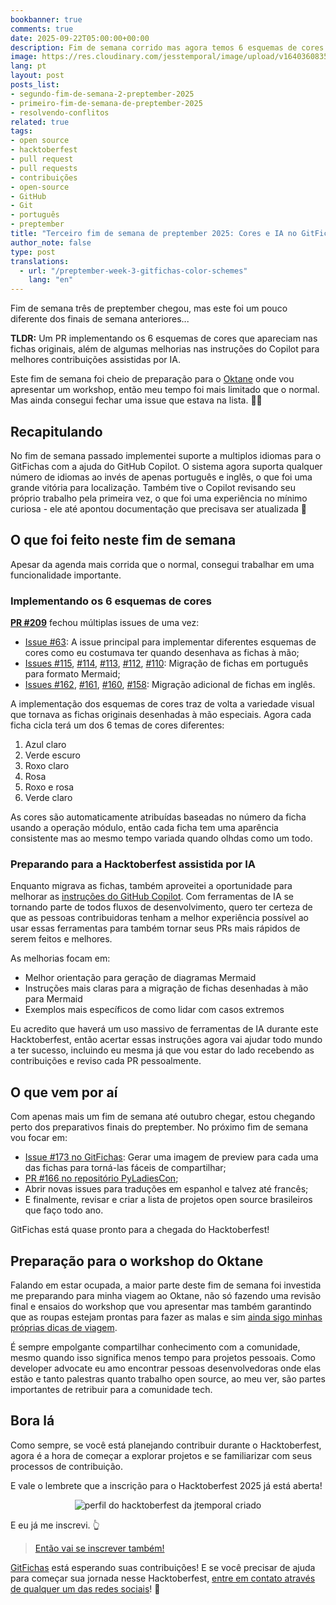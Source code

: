 ```yaml
---
bookbanner: true
comments: true
date: 2025-09-22T05:00:00+00:00
description: Fim de semana corrido mas agora temos 6 esquemas de cores diferentes no GitFichas 🎨
image: https://res.cloudinary.com/jesstemporal/image/upload/v1640360835/covers/miscellaneous_ld0l6r.png
lang: pt
layout: post
posts_list:
- segundo-fim-de-semana-2-preptember-2025
- primeiro-fim-de-semana-de-preptember-2025
- resolvendo-conflitos
related: true
tags:
- open source
- hacktoberfest
- pull request
- pull requests
- contribuições
- open-source
- GitHub
- Git
- português
- preptember
title: "Terceiro fim de semana de preptember 2025: Cores e IA no GitFichas"
author_note: false
type: post
translations:
  - url: "/preptember-week-3-gitfichas-color-schemes"
    lang: "en"
---
```


Fim de semana três de preptember chegou, mas este foi um pouco diferente dos finais de semana anteriores...

**TLDR:** Um PR implementando os 6 esquemas de cores que apareciam nas fichas originais, além de algumas melhorias nas instruções do Copilot para melhores contribuições assistidas por IA.

Este fim de semana foi cheio de preparação para o [Oktane](https://www.okta.com/oktane/) onde vou apresentar um workshop, então meu tempo foi mais limitado que o normal. Mas ainda consegui fechar uma issue que estava na lista. 🎉🎉

## Recapitulando

No fim de semana passado implementei suporte a multiplos idiomas para o GitFichas com a ajuda do GitHub Copilot. O sistema agora suporta qualquer número de idiomas ao invés de apenas português e inglês, o que foi uma grande vitória para localização. Também tive o Copilot revisando seu próprio trabalho pela primeira vez, o que foi uma experiência no mínimo curiosa - ele até apontou documentação que precisava ser atualizada 👀

## O que foi feito neste fim de semana

Apesar da agenda mais corrida que o normal, consegui trabalhar em uma funcionalidade importante.

### Implementando os 6 esquemas de cores

**[PR #209](https://github.com/jtemporal/gitfichas/pull/209)** fechou múltiplas issues de uma vez:

- [Issue #63](https://github.com/jtemporal/gitfichas/issues/63): A issue principal para implementar diferentes esquemas de cores como eu costumava ter quando desenhava as fichas à mão;
- [Issues #115](https://github.com/jtemporal/gitfichas/issues/115), [#114](https://github.com/jtemporal/gitfichas/issues/114), [#113](https://github.com/jtemporal/gitfichas/issues/113), [#112](https://github.com/jtemporal/gitfichas/issues/112), [#110](https://github.com/jtemporal/gitfichas/issues/110): Migração de fichas em português para formato Mermaid;
- [Issues #162](https://github.com/jtemporal/gitfichas/issues/162), [#161](https://github.com/jtemporal/gitfichas/issues/161), [#160](https://github.com/jtemporal/gitfichas/issues/160), [#158](https://github.com/jtemporal/gitfichas/issues/158): Migração adicional de fichas em inglês.

A implementação dos esquemas de cores traz de volta a variedade visual que tornava as fichas originais desenhadas à mão especiais. Agora cada ficha cicla terá um dos 6 temas de cores diferentes:

1. Azul claro
2. Verde escuro
3. Roxo claro
4. Rosa
5. Roxo e rosa
6. Verde claro

As cores são automaticamente atribuídas baseadas no número da ficha usando a operação módulo, então cada ficha tem uma aparência consistente mas ao mesmo tempo variada quando olhdas como um todo.

### Preparando para a Hacktoberfest assistida por IA

Enquanto migrava as fichas, também aproveitei a oportunidade para melhorar as [instruções do GitHub Copilot](https://github.com/jtemporal/gitfichas/blob/main/.github/copilot-instructions.md). Com ferramentas de IA se tornando parte de todos fluxos de desenvolvimento, quero ter certeza de que as pessoas contribuidoras tenham a melhor experiência possível ao usar essas ferramentas para também tornar seus PRs mais rápidos de serem feitos e melhores.

As melhorias focam em:
- Melhor orientação para geração de diagramas Mermaid
- Instruções mais claras para a migração de fichas desenhadas à mão para Mermaid
- Exemplos mais específicos de como lidar com casos extremos

Eu acredito que haverá um uso massivo de ferramentas de IA durante este Hacktoberfest, então acertar essas instruções agora vai ajudar todo mundo a ter sucesso, incluindo eu mesma já que vou estar do lado recebendo as contribuições e reviso cada PR pessoalmente.

## O que vem por aí

Com apenas mais um fim de semana até outubro chegar, estou chegando perto dos preparativos finais do preptember. No próximo fim de semana vou focar em:

- [Issue #173 no GitFichas](https://github.com/jtemporal/gitfichas/issues/173): Gerar uma imagem de preview para cada uma das fichas para torná-las fáceis de compartilhar;
- [PR #166 no repositório PyLadiesCon](https://github.com/pyladies/pyladiescon-portal);
- Abrir novas issues para traduções em espanhol e talvez até francês;
- E finalmente, revisar e criar a lista de projetos open source brasileiros que faço todo ano.

GitFichas está quase pronto para a chegada do Hacktoberfest!

## Preparação para o workshop do Oktane

Falando em estar ocupada, a maior parte deste fim de semana foi investida me preparando para minha viagem ao Oktane, não só fazendo uma revisão final e ensaios do workshop que vou apresentar mas também garantindo que as roupas estejam prontas para fazer as malas e sim [ainda sigo minhas próprias dicas de viagem](https://jtemporal.com/sete-dicas-para-viajar-com-tranquilidade/).

É sempre empolgante compartilhar conhecimento com a comunidade, mesmo quando isso significa menos tempo para projetos pessoais. Como developer advocate eu amo encontrar pessoas desenvolvedoras onde elas estão e tanto palestras quanto trabalho open source, ao meu ver, são partes importantes de retribuir para a comunidade tech.

## Bora lá

Como sempre, se você está planejando contribuir durante o Hacktoberfest, agora é a hora de começar a explorar projetos e se familiarizar com seus processos de contribuição.

E vale o lembrete que a inscrição para o Hacktoberfest 2025 já está aberta!

<center>
<img alt="perfil do hacktoberfest da jtemporal criado" src="https://res.cloudinary.com/jesstemporal/image/upload/v1758493970/jtemporal-hacktoberfest-profile-created.png"  style="max-width: 60%" />
</center>

E eu já me inscrevi. 👆

> [Então vai se inscrever também!](https://hacktoberfest.com/)

[GitFichas](https://github.com/jtemporal/gitfichas) está esperando suas contribuições! E se você precisar de ajuda para começar sua jornada nesse Hacktoberfest, [entre em contato através de qualquer um das redes sociais](http://jtemporal.com/sociais/)! 🎉